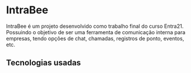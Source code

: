 # IntraBee

IntraBee é um projeto desenvolvido como trabalho final do curso Entra21. Possuindo o objetivo de ser uma ferramenta de comunicação interna para empresas, tendo opções de chat, chamadas, registros de ponto, eventos, etc. 

## Tecnologias usadas
